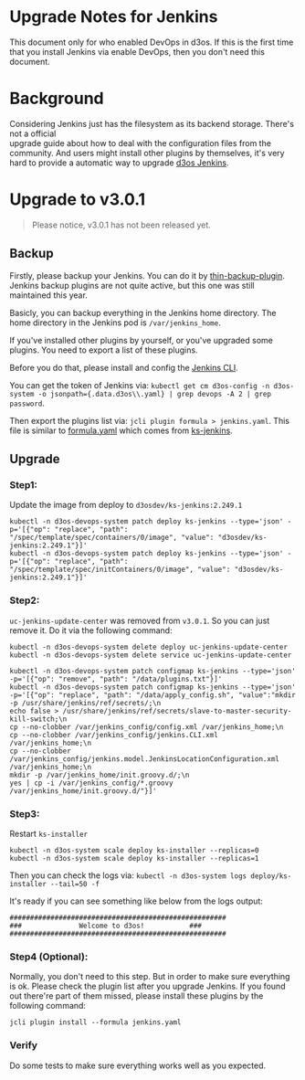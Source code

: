 # Upgrade Notes for Jenkins

This document only for who enabled DevOps in d3os. If this is the first time that 
you install Jenkins via enable DevOps, then you don't need this document.

# Background

Considering Jenkins just has the filesystem as its backend storage. There's not a official  
upgrade guide about how to deal with the configuration files from the community. And users 
might install other plugins by themselves, it's very hard to provide a automatic way to 
upgrade [d3os Jenkins](https://github.com/d3os/ks-jenkins).

# Upgrade to v3.0.1

> Please notice, v3.0.1 has not been released yet.

## Backup
Firstly, please backup your Jenkins. You can do it by [thin-backup-plugin](https://github.com/jenkinsci/thin-backup-plugin). 
Jenkins backup plugins are not quite active, but this one was still maintained this year.

Basicly, you can backup everything in the Jenkins home directory. The home directory in the Jenkins pod is `/var/jenkins_home`.

If you've installed other plugins by yourself, or you've upgraded some plugins. You need to export a list of these plugins. 

Before you do that, please install and config the [Jenkins CLI](https://github.com/jenkins-zh/jenkins-cli).

You can get the token of Jenkins via: `kubectl get cm d3os-config -n d3os-system -o jsonpath={.data.d3os\\.yaml} | grep devops -A 2 | grep password`.

Then export the plugins list via: `jcli plugin formula > jenkins.yaml`. This file is similar to [formula.yaml](https://github.com/d3os/ks-jenkins/blob/master/formula.yaml) which comes from [ks-jenkins](https://github.com/d3os/ks-jenkins).

## Upgrade

### Step1:

Update the image from deploy to `d3osdev/ks-jenkins:2.249.1`

```
kubectl -n d3os-devops-system patch deploy ks-jenkins --type='json' -p='[{"op": "replace", "path": "/spec/template/spec/containers/0/image", "value": "d3osdev/ks-jenkins:2.249.1"}]'
kubectl -n d3os-devops-system patch deploy ks-jenkins --type='json' -p='[{"op": "replace", "path": "/spec/template/spec/initContainers/0/image", "value": "d3osdev/ks-jenkins:2.249.1"}]'
```

### Step2:

`uc-jenkins-update-center` was removed from `v3.0.1`. So you can just remove it. Do it via the following command:

```
kubectl -n d3os-devops-system delete deploy uc-jenkins-update-center
kubectl -n d3os-devops-system delete service uc-jenkins-update-center

kubectl -n d3os-devops-system patch configmap ks-jenkins --type='json' -p='[{"op": "remove", "path": "/data/plugins.txt"}]'
kubectl -n d3os-devops-system patch configmap ks-jenkins --type='json' -p='[{"op": "replace", "path": "/data/apply_config.sh", "value":"mkdir -p /usr/share/jenkins/ref/secrets/;\n
echo false > /usr/share/jenkins/ref/secrets/slave-to-master-security-kill-switch;\n
cp --no-clobber /var/jenkins_config/config.xml /var/jenkins_home;\n
cp --no-clobber /var/jenkins_config/jenkins.CLI.xml /var/jenkins_home;\n
cp --no-clobber /var/jenkins_config/jenkins.model.JenkinsLocationConfiguration.xml /var/jenkins_home;\n
mkdir -p /var/jenkins_home/init.groovy.d/;\n
yes | cp -i /var/jenkins_config/*.groovy /var/jenkins_home/init.groovy.d/"}]'
```

### Step3:

Restart `ks-installer`

```
kubectl -n d3os-system scale deploy ks-installer --replicas=0
kubectl -n d3os-system scale deploy ks-installer --replicas=1
```

Then you can check the logs via: `kubectl -n d3os-system logs deploy/ks-installer --tail=50 -f`

It's ready if you can see something like below from the logs output:

```
#####################################################
###              Welcome to d3os!           ###
#####################################################
```

### Step4 (Optional):

Normally, you don't need to this step. But in order to make sure everything is ok. Please check the plugin list after 
you upgrade Jenkins. If you found out there're part of them missed, please install these plugins by the following command:

`jcli plugin install --formula jenkins.yaml`

### Verify

Do some tests to make sure everything works well as you expected.
